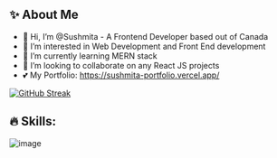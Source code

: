 ## ✨ About Me
- 👋 Hi, I’m @Sushmita - A Frontend Developer based out of Canada
- 👀 I’m interested in Web Development and Front End development
- 🌱 I’m currently learning MERN stack 
- 💞️ I’m looking to collaborate on any React JS projects
- 💕 My Portfolio: https://sushmita-portfolio.vercel.app/

<!---
Sushmita-Ghosh/Sushmita-Ghosh is a ✨ special ✨ repository because its `README.md` (this file) appears on your GitHub profile.
You can click the Preview link to take a look at your changes.
--->
<!--- [![GitHub Streak](https://streak-stats.demolab.com/?user=Sushmita-Ghosh&theme=dark)](https://git.io/streak-stats) -->
 [![GitHub Streak](https://streak-stats.demolab.com/?user=Sushmita-Ghosh)](https://git.io/streak-stats) 

<!-- ![Sushmita's GitHub stats](https://github-readme-stats.vercel.app/api?username=Sushmita-Ghosh&show_icons=true&theme=transparent) -->

<!-- [![Top Langs](https://github-readme-stats.vercel.app/api/top-langs/?username=Sushmita-Ghosh&theme=dark)](https://github.com/Sushmita-Ghosh/github-readme-stats) -->

## 🔥 Skills:
![image](https://github.com/Sushmita-Ghosh/Sushmita-Ghosh/assets/82622059/a1c8674a-d822-4aaa-b54b-635f126ef3e3)

